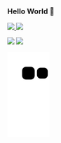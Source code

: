 ### Hello World 👋

<!--
**alpersanli/alpersanli** is a ✨ _special_ ✨ repository because its `README.md` (this file) appears on your GitHub profile.

Here are some ideas to get you started:

- 🔭 I’m currently working on ...
- 🌱 I’m currently learning ...
- 👯 I’m looking to collaborate on ...
- 🤔 I’m looking for help with ...
- 💬 Ask me about ...
- 📫 How to reach me: alpersanli16@gmail.com
- 😄 Pronouns: ...
- ⚡ Fun fact: ...
-->

 <div>
  <a href="https://github.com/alpersanli">
  <img height="180em" src="https://github-readme-stats.vercel.app/api?username=alpersanli&show_icons=true&theme=dracula&include_all_commits=true&count_private=true"/>
  <img height="180em" src="https://github-readme-stats.vercel.app/api/top-langs/?username=alpersanli&layout=compact&langs_count=7&theme=dracula"/>
</div>
 
  <a href = "mailto:alpersanli16@mail.com"><img src="https://img.shields.io/badge/-Gmail-%23333?style=for-the-badge&logo=gmail&logoColor=white" target="_blank"></a>
  <a href="https://www.linkedin.com/in/alptunga/?locale=en_US" target="_blank"><img src="https://img.shields.io/badge/-LinkedIn-%230077B5?style=for-the-badge&logo=linkedin&logoColor=white" target="_blank"></a> 
 
  ![Snake animation](https://github.com/rafaballerini/rafaballerini/blob/output/github-contribution-grid-snake.svg)
 
</div>
